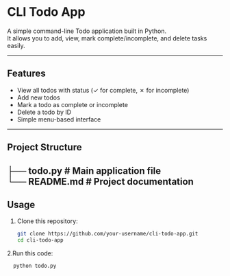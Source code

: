 #  CLI Todo App

A simple command-line Todo application built in Python.  
It allows you to add, view, mark complete/incomplete, and delete tasks easily.

---

##  Features
- View all todos with status (✓ for complete, ✗ for incomplete)
- Add new todos
- Mark a todo as complete or incomplete
- Delete a todo by ID
- Simple menu-based interface

---

##  Project Structure


├── todo.py # Main application file   
      └── README.md # Project documentation
---

##  Usage
1. Clone this repository:
   ```bash
   git clone https://github.com/your-username/cli-todo-app.git
   cd cli-todo-app

 2.Run this code:
 
      python todo.py



